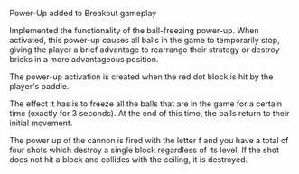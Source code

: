 Power-Up added to Breakout gameplay

Implemented the functionality of the ball-freezing power-up. When activated, this power-up causes all balls in the game to temporarily stop, giving the player a brief advantage to rearrange their strategy or destroy bricks in a more advantageous position.

The power-up activation is created when the red dot block is hit by the player's paddle.

The effect it has is to freeze all the balls that are in the game for a certain time (exactly for 3 seconds). At the end of this time, the balls return to their initial movement.

The power up of the cannon is fired with the letter f and you have a total of four shots which destroy a single block regardless of its level. If the shot does not hit a block and collides with the ceiling, it is destroyed.
